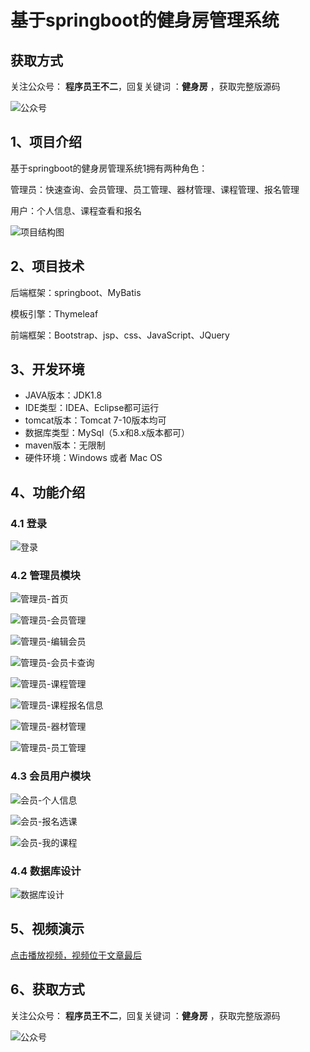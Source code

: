 # 基于springboot的健身房管理系统

## 获取方式

关注公众号： **程序员王不二**，回复关键词  ：**健身房** ，获取完整版源码

![公众号](https://project-images-1256969109.cos.ap-chongqing.myqcloud.com/Typora-Images/202205281253739.png)

## 1、项目介绍

基于springboot的健身房管理系统1拥有两种角色：

管理员：快速查询、会员管理、员工管理、器材管理、课程管理、报名管理

用户：个人信息、课程查看和报名

![项目结构图](https://project-images-1256969109.cos.ap-chongqing.myqcloud.com/Typora-Images/202207142154718.png)


## 2、项目技术

后端框架：springboot、MyBatis

模板引擎：Thymeleaf

前端框架：Bootstrap、jsp、css、JavaScript、JQuery

## 3、开发环境

- JAVA版本：JDK1.8
- IDE类型：IDEA、Eclipse都可运行
- tomcat版本：Tomcat 7-10版本均可
- 数据库类型：MySql（5.x和8.x版本都可） 
- maven版本：无限制
- 硬件环境：Windows 或者 Mac OS


## 4、功能介绍

### 4.1 登录

![登录](https://project-images-1256969109.cos.ap-chongqing.myqcloud.com/Typora-Images/202207142154958.jpg)

### 4.2 管理员模块

![管理员-首页](https://project-images-1256969109.cos.ap-chongqing.myqcloud.com/Typora-Images/202207142155256.jpg)

![管理员-会员管理](https://project-images-1256969109.cos.ap-chongqing.myqcloud.com/Typora-Images/202207142155280.jpg)

![管理员-编辑会员](https://project-images-1256969109.cos.ap-chongqing.myqcloud.com/Typora-Images/202207142154423.jpg)

![管理员-会员卡查询](https://project-images-1256969109.cos.ap-chongqing.myqcloud.com/Typora-Images/202207142155676.jpg)

![管理员-课程管理](https://project-images-1256969109.cos.ap-chongqing.myqcloud.com/Typora-Images/202207142155478.jpg)

![管理员-课程报名信息](https://project-images-1256969109.cos.ap-chongqing.myqcloud.com/Typora-Images/202207142155838.jpg)

![管理员-器材管理](https://project-images-1256969109.cos.ap-chongqing.myqcloud.com/Typora-Images/202207142155155.jpg)

![管理员-员工管理](https://project-images-1256969109.cos.ap-chongqing.myqcloud.com/Typora-Images/202207142155175.jpg)

### 4.3 会员用户模块

![会员-个人信息](https://project-images-1256969109.cos.ap-chongqing.myqcloud.com/Typora-Images/202207142155709.jpg)

![会员-报名选课](https://project-images-1256969109.cos.ap-chongqing.myqcloud.com/Typora-Images/202207142155382.jpg)

![会员-我的课程](https://project-images-1256969109.cos.ap-chongqing.myqcloud.com/Typora-Images/202207142155744.jpg)

### 4.4 数据库设计

![数据库设计](https://project-images-1256969109.cos.ap-chongqing.myqcloud.com/Typora-Images/202207142156906.png)

## 5、视频演示

[点击播放视频，视频位于文章最后](输入链接)

## 6、获取方式

关注公众号： **程序员王不二**，回复关键词  ：**健身房** ，获取完整版源码



![公众号](https://project-images-1256969109.cos.ap-chongqing.myqcloud.com/Typora-Images/202205281253739.png)

